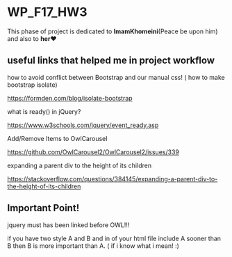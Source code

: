 # WP_F17_HW3
This phase of project is dedicated to **ImamKhomeini**(Peace be upon him) and also to **her:heart:**

## useful links that helped me in project workflow
how to avoid conflict between Bootstrap and our manual css! ( how to make bootstrap isolate)

https://formden.com/blog/isolate-bootstrap

what is ready() in jQuery?

https://www.w3schools.com/jquery/event_ready.asp

Add/Remove Items to OwlCarousel

https://github.com/OwlCarousel2/OwlCarousel2/issues/339

expanding a parent div to the height of its children

https://stackoverflow.com/questions/384145/expanding-a-parent-div-to-the-height-of-its-children

## Important Point!
jquery must has been linked before OWL!!!

if you have two style A and B and in ***<head>*** of your html file include A sooner than B then B is more important than A. ( if i know what i mean! :\)

